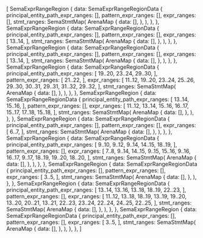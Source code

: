 [
    SemaExprRangeRegion {
        data: SemaExprRangeRegionData {
            principal_entity_path_expr_ranges: [],
            pattern_expr_ranges: [],
            expr_ranges: [],
            stmt_ranges: SemaStmtMap(
                ArenaMap {
                    data: [],
                },
            ),
        },
    },
    SemaExprRangeRegion {
        data: SemaExprRangeRegionData {
            principal_entity_path_expr_ranges: [],
            pattern_expr_ranges: [],
            expr_ranges: [
                13..14,
            ],
            stmt_ranges: SemaStmtMap(
                ArenaMap {
                    data: [],
                },
            ),
        },
    },
    SemaExprRangeRegion {
        data: SemaExprRangeRegionData {
            principal_entity_path_expr_ranges: [],
            pattern_expr_ranges: [],
            expr_ranges: [
                13..14,
            ],
            stmt_ranges: SemaStmtMap(
                ArenaMap {
                    data: [],
                },
            ),
        },
    },
    SemaExprRangeRegion {
        data: SemaExprRangeRegionData {
            principal_entity_path_expr_ranges: [
                19..20,
                23..24,
                29..30,
            ],
            pattern_expr_ranges: [
                21..22,
            ],
            expr_ranges: [
                11..12,
                19..20,
                23..24,
                25..26,
                29..30,
                30..31,
                29..31,
                31..32,
                29..32,
            ],
            stmt_ranges: SemaStmtMap(
                ArenaMap {
                    data: [],
                },
            ),
        },
    },
    SemaExprRangeRegion {
        data: SemaExprRangeRegionData {
            principal_entity_path_expr_ranges: [
                13..14,
                15..16,
            ],
            pattern_expr_ranges: [],
            expr_ranges: [
                11..12,
                13..14,
                15..16,
                16..17,
                15..17,
                17..18,
                15..18,
            ],
            stmt_ranges: SemaStmtMap(
                ArenaMap {
                    data: [],
                },
            ),
        },
    },
    SemaExprRangeRegion {
        data: SemaExprRangeRegionData {
            principal_entity_path_expr_ranges: [],
            pattern_expr_ranges: [],
            expr_ranges: [
                6..7,
            ],
            stmt_ranges: SemaStmtMap(
                ArenaMap {
                    data: [],
                },
            ),
        },
    },
    SemaExprRangeRegion {
        data: SemaExprRangeRegionData {
            principal_entity_path_expr_ranges: [
                9..10,
                9..12,
                9..14,
                14..15,
                18..19,
            ],
            pattern_expr_ranges: [],
            expr_ranges: [
                7..8,
                9..14,
                14..15,
                9..15,
                15..16,
                9..16,
                16..17,
                9..17,
                18..19,
                19..20,
                18..20,
            ],
            stmt_ranges: SemaStmtMap(
                ArenaMap {
                    data: [],
                },
            ),
        },
    },
    SemaExprRangeRegion {
        data: SemaExprRangeRegionData {
            principal_entity_path_expr_ranges: [],
            pattern_expr_ranges: [],
            expr_ranges: [
                3..5,
            ],
            stmt_ranges: SemaStmtMap(
                ArenaMap {
                    data: [],
                },
            ),
        },
    },
    SemaExprRangeRegion {
        data: SemaExprRangeRegionData {
            principal_entity_path_expr_ranges: [
                13..14,
                13..16,
                13..18,
                18..19,
                22..23,
            ],
            pattern_expr_ranges: [],
            expr_ranges: [
                11..12,
                13..18,
                18..19,
                13..19,
                19..20,
                13..20,
                20..21,
                13..21,
                22..23,
                23..24,
                22..24,
                24..25,
                22..25,
            ],
            stmt_ranges: SemaStmtMap(
                ArenaMap {
                    data: [],
                },
            ),
        },
    },
    SemaExprRangeRegion {
        data: SemaExprRangeRegionData {
            principal_entity_path_expr_ranges: [],
            pattern_expr_ranges: [],
            expr_ranges: [
                3..5,
            ],
            stmt_ranges: SemaStmtMap(
                ArenaMap {
                    data: [],
                },
            ),
        },
    },
]
